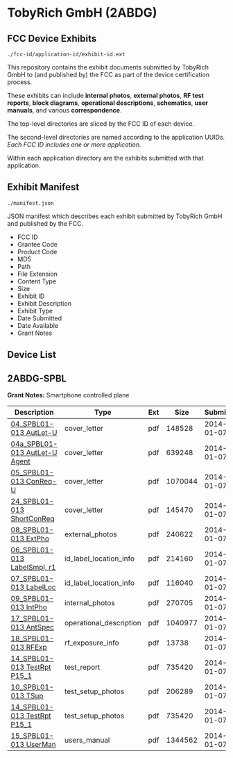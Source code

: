 # TobyRich GmbH (2ABDG)
## FCC Device Exhibits

```
./fcc-id/application-id/exhibit-id.ext
```

This repository contains the exhibit documents submitted by TobyRich GmbH to (and published by) the FCC as part of the device certification process.

These exhibits can include **internal photos**, **external photos**, **RF test reports**, **block diagrams**, **operational descriptions**, **schematics**, **user manuals**, and various **correspondence**.

The top-level directories are sliced by the FCC ID of each device.

The second-level directories are named according to the application UUIDs. *Each FCC ID includes one or more application.*

Within each application directory are the exhibits submitted with that application. 

## Exhibit Manifest

```
./manifest.json
```

JSON manifest which describes each exhibit submitted by TobyRich GmbH and published by the FCC.

- FCC ID
- Grantee Code
- Product Code
- MD5
- Path
- File Extension
- Content Type
- Size
- Exhibit ID
- Exhibit Description
- Exhibit Type
- Date Submitted
- Date Available
- Grant Notes

## Device List
## 2ABDG-SPBL
**Grant Notes:** Smartphone controlled plane

| Description | Type | Ext | Size | Submitted | Available |
| ----------- | ---- | --- | ---- | --------- | --------- |
| [04_SPBL01-013 AutLet-U](2ABDG-SPBL/c14e5507eacddd89e1144e51430b8891/2159240.pdf) | cover_letter | pdf | 148528 | 2014-01-07 | 2014-01-07 |
| [04a_SPBL01-013 AutLet-U Agent](2ABDG-SPBL/c14e5507eacddd89e1144e51430b8891/2159241.pdf) | cover_letter | pdf | 639248 | 2014-01-07 | 2014-01-07 |
| [05_SPBL01-013 ConReq-U](2ABDG-SPBL/c14e5507eacddd89e1144e51430b8891/2159242.pdf) | cover_letter | pdf | 1070044 | 2014-01-07 | 2014-01-07 |
| [24_SPBL01-013 ShortConReq](2ABDG-SPBL/c14e5507eacddd89e1144e51430b8891/2159261.pdf) | cover_letter | pdf | 145470 | 2014-01-07 | 2014-01-07 |
| [08_SPBL01-013 ExtPho](2ABDG-SPBL/c14e5507eacddd89e1144e51430b8891/2159245.pdf) | external_photos | pdf | 240622 | 2014-01-07 | 2014-07-06 |
| [06_SPBL01-013 LabelSmpl, r1](2ABDG-SPBL/c14e5507eacddd89e1144e51430b8891/2159243.pdf) | id_label_location_info | pdf | 214160 | 2014-01-07 | 2014-01-07 |
| [07_SPBL01-013 LabelLoc](2ABDG-SPBL/c14e5507eacddd89e1144e51430b8891/2159244.pdf) | id_label_location_info | pdf | 116040 | 2014-01-07 | 2014-01-07 |
| [09_SPBL01-013 IntPho](2ABDG-SPBL/c14e5507eacddd89e1144e51430b8891/2159246.pdf) | internal_photos | pdf | 270705 | 2014-01-07 | 2014-07-06 |
| [17_SPBL01-013 AntSpec](2ABDG-SPBL/c14e5507eacddd89e1144e51430b8891/2159259.pdf) | operational_description | pdf | 1040977 | 2014-01-07 | 2014-01-07 |
| [18_SPBL01-013 RFExp](2ABDG-SPBL/c14e5507eacddd89e1144e51430b8891/2159260.pdf) | rf_exposure_info | pdf | 13738 | 2014-01-07 | 2014-01-07 |
| [14_SPBL01-013 TestRpt P15_1](2ABDG-SPBL/c14e5507eacddd89e1144e51430b8891/2159251.pdf) | test_report | pdf | 735420 | 2014-01-07 | 2014-01-07 |
| [10_SPBL01-013 TSup](2ABDG-SPBL/c14e5507eacddd89e1144e51430b8891/2159247.pdf) | test_setup_photos | pdf | 206289 | 2014-01-07 | 2014-07-06 |
| [14_SPBL01-013 TestRpt P15_1](2ABDG-SPBL/c14e5507eacddd89e1144e51430b8891/2159251.pdf) | test_setup_photos | pdf | 735420 | 2014-01-07 | 2014-01-07 |
| [15_SPBL01-013 UserMan](2ABDG-SPBL/c14e5507eacddd89e1144e51430b8891/2159252.pdf) | users_manual | pdf | 1344562 | 2014-01-07 | 2014-07-06 |
